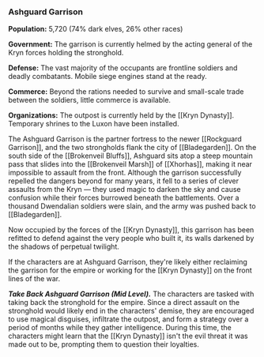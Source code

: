### Ashguard Garrison

**Population:** 5,720 (74% dark elves, 26% other races)

**Government:** The garrison is currently helmed by the acting general of the Kryn forces holding the stronghold.

**Defense:** The vast majority of the occupants are frontline soldiers and deadly combatants. Mobile siege engines stand at the ready.

**Commerce:** Beyond the rations needed to survive and small-scale trade between the soldiers, little commerce is available.

**Organizations:** The outpost is currently held by the [[Kryn Dynasty]]. Temporary shrines to the Luxon have been installed.

The Ashguard Garrison is the partner fortress to the newer [[Rockguard Garrison]], and the two strongholds flank the city of [[Bladegarden]]. On the south side of the [[Brokenveil Bluffs]], Ashguard sits atop a steep mountain pass that slides into the [[Brokenveil Marsh]] of [[Xhorhas]], making it near impossible to assault from the front. Although the garrison successfully repelled the dangers beyond for many years, it fell to a series of clever assaults from the Kryn — they used magic to darken the sky and cause confusion while their forces burrowed beneath the battlements. Over a thousand Dwendalian soldiers were slain, and the army was pushed back to [[Bladegarden]].

Now occupied by the forces of the [[Kryn Dynasty]], this garrison has been refitted to defend against the very people who built it, its walls darkened by the shadows of perpetual twilight.

If the characters are at Ashguard Garrison, they're likely either reclaiming the garrison for the empire or working for the [[Kryn Dynasty]] on the front lines of the war.

_**Take Back Ashguard Garrison (Mid Level).**_ The characters are tasked with taking back the stronghold for the empire. Since a direct assault on the stronghold would likely end in the characters' demise, they are encouraged to use magical disguises, infiltrate the outpost, and form a strategy over a period of months while they gather intelligence. During this time, the characters might learn that the [[Kryn Dynasty]] isn't the evil threat it was made out to be, prompting them to question their loyalties.